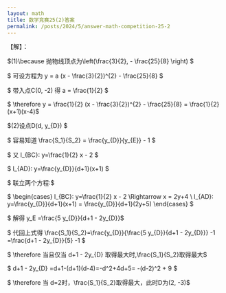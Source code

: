 ```yaml
---
layout: math
title: 数学竞赛25(2)答案
permalink: /posts/2024/5/answer-math-competition-25-2
---
```


【解】：

$(1)\because 抛物线顶点为\left(\frac{3}{2}, - \frac{25}{8} \right) $

$ 可设方程为 y = a (x - \frac{3}{2})^{2} - \frac{25}{8} $

$ 带入点C(0, -2) 得 a = \frac{1}{2} $

$ \therefore y = \frac{1}{2} (x - \frac{3}{2})^{2} - \frac{25}{8} = \frac{1}{2}(x+1)(x-4)$

$(2)设点D(d, y_{D}) $

$ 容易知道 \frac{S_1}{S_2} = \frac{y_{D}}{y_{E}} - 1 $

$ 又 l_{BC}: y=\frac{1}{2} x - 2 $

$ l_{AD}: y=\frac{y_{D}}{d+1}(x+1) $

$ 联立两个方程:$

$  \begin{cases} l_{BC}: y=\frac{1}{2} x - 2 \Rightarrow x = 2y+4 \\ l_{AD}: y=\frac{y_{D}}{d+1}(x+1) = \frac{y_{D}}{d+1}(2y+5) \end{cases} $

$ 解得 y_E =\frac{5 y_{D}}{d+1 - 2y_{D}}$

$ 代回上式得 \frac{S_1}{S_2}=\frac{y_{D}}{\frac{5 y_{D}}{d+1 - 2y_{D}}} -1 =\frac{d+1 - 2y_{D}}{5} -1 $

$ \therefore 当且仅当 d+1 - 2y_{D} 取得最大时,\frac{S_1}{S_2}取得最大$

$ d+1 - 2y_{D} =d+1-(d+1)(d-4)=-d^2+4d+5= -(d-2)^2 + 9 $

$ \therefore 当 d=2时，\frac{S_1}{S_2}取得最大，此时D为(2, -3)$
